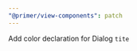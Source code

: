 ```yaml
---
"@primer/view-components": patch
---
```


Add color declaration for Dialog `tite`

<!-- Changed components: _none_ -→

